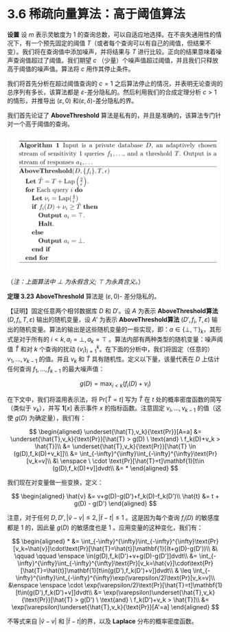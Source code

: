 # 3.6 稀疏向量算法：高于阈值算法
**设置** 设 $m$ 表示灵敏度为 1 的查询总数，可以自适应地选择。在不丧失通用性的情况下，有一个预先固定的阈值 $T$（或者每个查询可以有自己的阈值，但结果不变）。我们将在查询值中添加噪声，并将结果与 $T$ 进行比较。正向的结果意味着噪声查询值超过了阈值。我们期望 $c$ （少量）个噪声值超过阈值，并且我们只释放高于阈值的噪声值。算法将 $c$ 用作其停止条件。

我们将首先分析在超过阈值查询的 $c=1$ 之后算法停止的情况，并表明无论查询的总序列有多长，该算法都是 $\varepsilon$-差分隐私的。然后利用我们的合成定理分析 $c>1$ 的情形，并推导出 $(\varepsilon,0)$ 和$(\varepsilon,\delta)$-差分隐私的界。

我们首先论证了 **AboveThreshold** 算法是私有的，并且是准确的，该算法专门针对一个高于阈值的查询。

![AboveThreshold](/3-Basic-Techniques-and-Composition-Theorems/The-sparse-vector-technique/img/AboveThreshold.png)

（*注：上面算法中 $\bot$ 为永假含义; $\top$ 为永真含义。*）

**定理  3.23** **AboveThreshold** 算法是 $(\varepsilon,0)$- 差分隐私的。

【证明】固定任意两个相邻数据库 $D$ 和 $D'$。设 $A$ 为表示 **AboveThreshold算法** $(D,{f_i},T,\varepsilon)$ 输出的随机变量，设 $A'$ 为表示 **AboveThreshold算法** $(D',{f_i},T,\varepsilon)$ 输出的随机变量。算法的输出是这些随机变量的一些实现，即：$a \in \{\bot,\top\}_k$，其形式是对于所有的 $i<k,a_i=\bot,a_k=\top$ 。算法内部有两种类型的随机变量：噪声阈值 $\hat{T}$ 和对 $k$ 个查询的扰动 $\{v_i\}_{i=1}^k$。在下面的分析中，我们将固定（任意的）$v_1,...,v_{k-1}$ 的值。并且 $v_k$ 和 $\hat{T}$ 具有随机性。定义以下量，该量代表在 $D$ 上估计任何查询 $f_1,...,f_{k-1}$ 的最大噪声值：

$$
g(D) = \max_{i<k}(f_i(D) + v_i)
$$

在下文中，我们将滥用表示法，将 $\text{Pr}[\hat{T}=t]$ 写为 $\hat{T}$ 在 $t$ 处的概率密度函数的简写（类似于 $ν_k$），并写 $\mathbf{1}[x]$ 表示事件 $x$ 的指标函数。注意固定 $v_i,...,v_{k-1}$ 的值（这使 $g(D)$ 为确定量），我们有：

$$
\begin{aligned}
    \underset{\hat{T},v_k}{\text{Pr}}[A=a] &= \underset{\hat{T},v_k}{\text{Pr}}[\hat{T} > g(D) \  \text{and} \ f_k(D)+v_k > \hat{T}]\\
    &= \underset{\hat{T},v_k}{\text{Pr}}[\hat{T} \in (g(D),f_k(D)+v_k]]\\
    &= \int_{-\infty}^{\infty}\int_{-\infty}^{\infty}\text{Pr}[v_k=v]\\
    &\ \enspace \ \cdot \text{Pr}[\hat{T}=t]\mathbf{1}[t\in (g(D),f_k(D)+v]]dvdt\\
    &= *
\end{aligned}
$$

我们现在对变量做一些变换，定义：

$$
\begin{aligned}
    \hat{v} &= v+g(D)-g(D')+f_k(D)-f_k(D')\\
    \hat{t} &= t + g(D) - g(D')
\end{aligned}
$$

注意，对于任何 $D,D',|\hat{v}-v|\leq 2,|\hat{t}-t|\leq 1$ 。这是因为每个查询 $f_i(D)$ 的敏感度都是 $1$ 的，因此量 $g(D)$ 的敏感度也是 $1$ 。应用变量的这种变化，我们有：

$$
\begin{aligned}
    * &= \int_{-\infty}^{\infty}\int_{-\infty}^{\infty}\text{Pr}[v_k=\hat{v}]\cdot\text{Pr}[\hat{T}=\hat{t}]\mathbf{1}[(t+g(D)-g(D'))\\
   &\ \qquad \qquad \enspace \in(g(D),f_k(D')+v+g(D)-g(D']]dvdt\\
   &= \int_{-\infty}^{\infty}\int_{-\infty}^{\infty}\text{Pr}[v_k=\hat{v}]\cdot\text{Pr}[\hat{T}=\hat{t}]\mathbf{1}[t\in(g(D'),f_k(D')+v]]dvdt\\
   & \leq \int_{-\infty}^{\infty}\int_{-\infty}^{\infty}\exp(\varepsilon/2)\text{Pr}[v_k=v]\\
   &\enspace \enspace \cdot \exp(\varepsilon/2)\text{Pr}[\hat{T}=t]\mathbf{1}[t\in(g(D'),f_k(D')+v]]dvdt\\
   &= \exp(\varepsilon)\underset{\hat{T},v_k}{\text{Pr}}[\hat{T} > g(D') \  \text{and} \ f_k(D')+v_k > \hat{T}]\\
   &= \exp(\varepsilon)\underset{\hat{T},v_k}{\text{Pr}}[A'=a]
\end{aligned}
$$

不等式来自 $|\hat{v}-v|$ 和 $|\hat{t}-t|$的界，以及 **Laplace** 分布的概率密度函数。